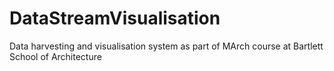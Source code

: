 # DataStreamVisualisation
Data harvesting and visualisation system as part of MArch course at Bartlett School of Architecture
